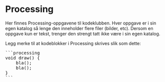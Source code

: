 # Processing

Her finnes Processing-oppgavene til kodeklubben. Hver oppgave er i sin egen
katalog så lenge den inneholder flere filer (bilder, etc). Dersom en oppgave kun
er tekst, trenger den strengt tatt ikke være i sin egen katalog.

Legg merke til at kodeblokker i Processing skrives slik som dette:

<pre>
```processing
void draw() {
    bla();
    bla();
}
```
</pre>
